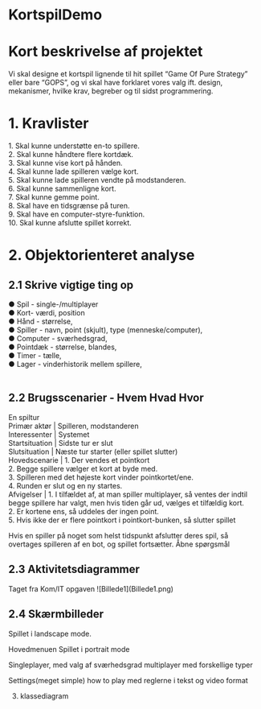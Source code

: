 # KortspilDemo

<h1>Kort beskrivelse af projektet</h1>
Vi skal designe et kortspil lignende til hit spillet “Game Of Pure Strategy” eller bare “GOPS”, og vi skal have forklaret vores valg ift. design, mekanismer, hvilke krav, begreber og til sidst programmering.
<h1>1. Kravlister</h1>
1.	Skal kunne understøtte en-to spillere.<br>
2.	Skal kunne håndtere flere kortdæk. <br>
3.	Skal kunne vise kort på hånden.<br>
4.	Skal kunne lade spilleren vælge kort.<br>
5.	Skal kunne lade spilleren vendte på modstanderen.<br>
6.	Skal kunne sammenligne kort.<br>
7.	Skal kunne gemme point.<br>
8.	Skal have en tidsgrænse på turen.<br>
9.	Skal have en computer-styre-funktion.<br>
10.	Skal kunne afslutte spillet korrekt.<br>
<h1>2. Objektorienteret analyse</h1>
<h2>2.1 Skrive vigtige ting op</h2>
●	Spil - single-/multiplayer<br>
●	Kort- værdi, position<br>
●	Hånd - størrelse,<br>
●	Spiller - navn, point (skjult), type (menneske/computer),<br>
●	Computer - sværhedsgrad,<br>
●	Pointdæk - størrelse, blandes, <br>
●	Timer - tælle,<br>
●	Lager - vinderhistorik mellem spillere,<br>
 
<h2>2.2 Brugsscenarier - Hvem Hvad Hvor</h2>
En spiltur<br>
Primær aktør    |  Spilleren, modstanderen<br>
Interessenter   |  Systemet<br>
Startsituation  |	 Sidste tur er slut<br>
Slutsituation	  |  Næste tur starter (eller spillet slutter)<br>
Hovedscenarie	  |  1. Der vendes et pointkort<br>
                   2. Begge spillere vælger et kort at byde med.<br>
                   3. Spilleren med det højeste kort vinder pointkortet/ene.<br>
                   4. Runden er slut og en ny startes.<br>
Afvigelser	    |  1. I tilfældet af, at man spiller multiplayer, så ventes der indtil begge spillere har valgt, men hvis tiden går ud, vælges et tilfældig kort.<br>
                   2. Er kortene ens, så uddeles der ingen point.<br>
                   5. Hvis ikke der er flere pointkort i pointkort-bunken, så slutter spillet<br>

Hvis en spiller på noget som helst tidspunkt afslutter deres spil, så overtages spilleren af en bot, og spillet fortsætter.
Åbne spørgsmål	

<h2>2.3 Aktivitetsdiagrammer</h2>
Taget fra Kom/IT opgaven
![Billede1](Billede1.png) 
 
<h2>2.4 Skærmbilleder</h2>

Spillet i landscape mode.










  
Hovedmenuen
Spillet i portrait mode
  
Singleplayer, med valg af sværhedsgrad	 multiplayer med forskellige typer
  
Settings(meget simple)	how to play med reglerne i tekst og video format

3. klassediagram
 

